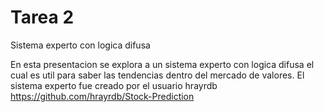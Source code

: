 # Tarea 2

Sistema experto con logica difusa

En esta presentacion se explora a un sistema experto con logica difusa el cual es util para saber las tendencias dentro del mercado de valores.
El sistema experto fue creado por el usuario hrayrdb
https://github.com/hrayrdb/Stock-Prediction
